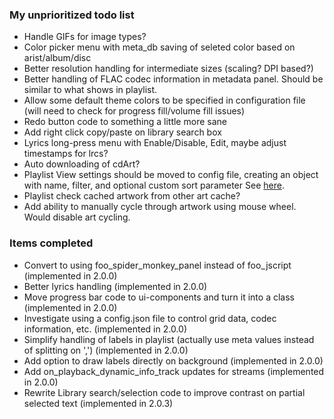 ### My unprioritized todo list

* Handle GIFs for image types?
* Color picker menu with meta_db saving of seleted color based on arist/album/disc
* Better resolution handling for intermediate sizes (scaling? DPI based?)
* Better handling of FLAC codec information in metadata panel. Should be similar to what shows in playlist.
* Allow some default theme colors to be specified in configuration file (will need to check for progress fill/volume fill issues)
* Redo button code to something a little more sane
* Add right click copy/paste on library search box
* Lyrics long-press menu with Enable/Disable, Edit, maybe adjust timestamps for lrcs?
* Auto downloading of cdArt?
* Playlist View settings should be moved to config file, creating an object with name, filter, and optional custom sort parameter See [here](https://github.com/kbuffington/Georgia/issues/85).
* Playlist check cached artwork from other art cache?
* Add ability to manually cycle through artwork using mouse wheel. Would disable art cycling.

### Items completed
* Convert to using foo_spider_monkey_panel instead of foo_jscript (implemented in 2.0.0)
* Better lyrics handling (implemented in 2.0.0)
* Move progress bar code to ui-components and turn it into a class (implemented in 2.0.0)
* Investigate using a config.json file to control grid data, codec information, etc. (implemented in 2.0.0)
* Simplify handling of labels in playlist (actually use meta values instead of splitting on ',') (implemented in 2.0.0)
* Add option to draw labels directly on background (implemented in 2.0.0)
* Add on_playback_dynamic_info_track updates for streams (implemented in 2.0.0)
* Rewrite Library search/selection code to improve contrast on partial selected text (implemented in 2.0.3)